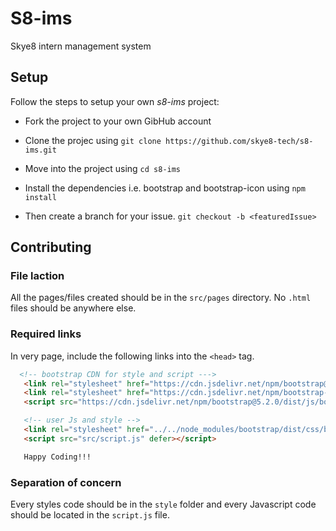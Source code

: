 # S8-ims
Skye8 intern management system

## Setup 
Follow the steps to setup your own *s8-ims* project:
- Fork the project to your own GibHub account
- Clone the projec using 
```git clone https://github.com/skye8-tech/s8-ims.git```
- Move into  the project using `cd s8-ims`
- Install the dependencies i.e. bootstrap and bootstrap-icon using `npm install`

- Then create a branch for your issue.
```git checkout -b <featuredIssue>```

## Contributing
### File laction
All the pages/files created should be in the `src/pages` directory. No `.html` files should be anywhere else.

### Required links
In very page, include the following links into the `<head>` tag.

```html
  <!-- bootstrap CDN for style and script --->
   <link rel="stylesheet" href="https://cdn.jsdelivr.net/npm/bootstrap@5.2.0/dist/css/bootstrap.min.css">
   <link rel="stylesheet" href="https://cdn.jsdelivr.net/npm/bootstrap-icons@1.9.1/font/bootstrap-icons.css">
   <script src="https://cdn.jsdelivr.net/npm/bootstrap@5.2.0/dist/js/bootstrap.bundle.min.js" defer></script>

   <!-- user Js and style -->
   <link rel="stylesheet" href="../../node_modules/bootstrap/dist/css/bootstrap.min.css">
   <script src="src/script.js" defer></script>

   Happy Coding!!!
```

### Separation of concern
Every styles code should be in the `style` folder and every Javascript code should be located in the `script.js` file.



